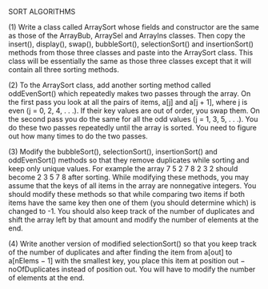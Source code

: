 SORT ALGORITHMS

(1) Write a class called ArraySort whose fields and constructor are the same as those of the
ArrayBub, ArraySel and ArrayIns classes. Then copy the insert(), display(), swap(), bubbleSort(),
selectionSort() and insertionSort() methods from those three classes and paste into the ArraySort class.
This class will be essentially the same as those three classes except that it will contain all three sorting
methods.

(2) To the ArraySort class, add another sorting method called oddEvenSort() which repeatedly
makes two passes through the array. On the first pass you look at all the pairs of items, a[j] and a[j + 1],
where j is even (j = 0, 2, 4, . . .). If their key values are out of order, you swap them. On the second pass
you do the same for all the odd values (j = 1, 3, 5, . . .). You do these two passes repeatedly until the
array is sorted. You need to figure out how many times to do the two passes.

(3) Modify the bubbleSort(), selectionSort(), insertionSort() and oddEvenSort() methods so that
they remove duplicates while sorting and keep only unique values. For example the array 7 5 2 7 8 2
3 2 should become 2 3 5 7 8 after sorting. While modifying these methods, you may assume that the
keys of all items in the array are nonnegative integers. You should modify these methods so that while
comparing two items if both items have the same key then one of them (you should determine which) is
changed to -1. You should also keep track of the number of duplicates and shift the array left by that
amount and modify the number of elements at the end.

(4) Write another version of modified selectionSort() so that you keep track of the number of
duplicates and after finding the item from a[out] to a[nElems − 1] with the smallest key, you place this
item at position out − noOfDuplicates instead of position out. You will have to modify the number of
elements at the end.
